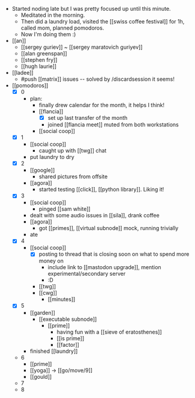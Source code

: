 - Started noding late but I was pretty focused up until this minute.
  - Meditated in the morning.
  - Then did a laundry load, visited the [[swiss coffee festival]] for 1h, called mom, planned pomodoros.
  - Now I'm doing them :)
- [[an]]
  - [[sergey guriev]] ~ [[sergey maratovich guriyev]]
  - [[alan greenspan]]
  - [[stephen fry]]
  - [[hugh laurie]]
- [[ladee]]
  - #push [[matrix]] issues -- solved by /discardsession it seems!
- [[pomodoros]]
  - [x] 0
    - plan:
      - finally drew calendar for the month, it helps I think!
      - [[flancia]]
        - [x] set up last transfer of the month
        - joined [[flancia meet]] muted from both workstations
      - [[social coop]]
  - [x] 1
    - [[social coop]]
        - caught up with [[twg]] chat
    - put laundry to dry
  - [x] 2
    - [[google]]
      - shared pictures from offsite
    - [[agora]]
      - started testing [[click]], [[python library]]. Liking it!
  - [x] 3
    - [[social coop]]
        - pinged [[sam white]]
    - dealt with some audio issues in [[sila]], drank coffee
    - [[agora]]
      - got [[primes]], [[virtual subnode]] mock, running trivially
    - ate
  - [x] 4
    - [[social coop]]
      - [x] posting to thread that is closing soon on what to spend more money on
        - include link to [[mastodon upgrade]], mention experimental/secondary server
        - :D
      - [[twg]]
      - [[cwg]]
        - [[minutes]]
  - [x] 5
    - [[garden]]
      - [[executable subnode]]
        - [[prime]]
          - having fun with a [[sieve of eratosthenes]]
          - [[is prime]]
          - [[factor]]
    - finished [[laundry]]
  - 6
    - [[prime]]
    - [[yoga]] -> [[go/move/9]]
    - [[gould]]
  - 7
  - 8
